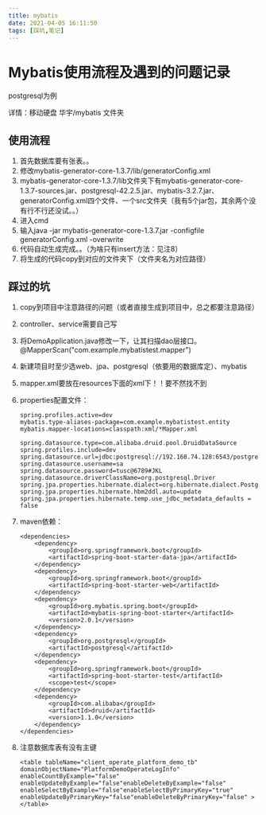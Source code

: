 ```yaml
---
title: mybatis
date: 2021-04-05 16:11:50
tags: [踩坑,笔记]
---
```


# Mybatis使用流程及遇到的问题记录

postgresql为例

详情：移动硬盘 华宇/mybatis 文件夹

<!--more-->

## 使用流程

1. 首先数据库要有张表。。
2. 修改mybatis-generator-core-1.3.7/lib/generatorConfig.xml
3. mybatis-generator-core-1.3.7/lib文件夹下有mybatis-generator-core-1.3.7-sources.jar、postgresql-42.2.5.jar、mybatis-3.2.7.jar、generatorConfig.xml四个文件、一个src文件夹（我有5个jar包，其余两个没有行不行还没试。。）
4. 进入cmd
5. 输入java -jar mybatis-generator-core-1.3.7.jar -configfile generatorConfig.xml -overwrite
6. 代码自动生成完成。。（为啥只有insert方法：见注8）
7. 将生成的代码copy到对应的文件夹下（文件夹名为对应路径）

## 踩过的坑

1. copy到项目中注意路径的问题（或者直接生成到项目中，总之都要注意路径）

2. controller、service需要自己写

3. 将DemoApplication.java修改一下，让其扫描dao层接口。  @MapperScan("com.example.mybatistest.mapper")

4. 新建项目时至少选web、jpa、postgresql（依要用的数据库定）、mybatis

5. mapper.xml要放在resources下面的xml下！！要不然找不到

6. properties配置文件：

   ```
   spring.profiles.active=dev
   mybatis.type-aliases-package=com.example.mybatistest.entity
   mybatis.mapper-locations=classpath:xml/*Mapper.xml
   
   spring.datasource.type=com.alibaba.druid.pool.DruidDataSource
   spring.profiles.include=dev
   spring.datasource.url=jdbc:postgresql://192.168.74.128:6543/postgres
   spring.datasource.username=sa
   spring.datasource.password=tusc@6789#JKL
   spring.datasource.driverClassName=org.postgresql.Driver
   spring.jpa.properties.hibernate.dialect=org.hibernate.dialect.PostgreSQLDialect
   spring.jpa.properties.hibernate.hbm2ddl.auto=update
   spring.jpa.properties.hibernate.temp.use_jdbc_metadata_defaults = false
   ```

7. maven依赖：

   ```
   <dependencies>
       <dependency>
           <groupId>org.springframework.boot</groupId>
           <artifactId>spring-boot-starter-data-jpa</artifactId>
       </dependency>
       <dependency>
           <groupId>org.springframework.boot</groupId>
           <artifactId>spring-boot-starter-web</artifactId>
       </dependency>
       <dependency>
           <groupId>org.mybatis.spring.boot</groupId>
           <artifactId>mybatis-spring-boot-starter</artifactId>
           <version>2.0.1</version>
       </dependency>
       <dependency>
           <groupId>org.postgresql</groupId>
           <artifactId>postgresql</artifactId>
       </dependency>
       <dependency>
           <groupId>org.springframework.boot</groupId>
           <artifactId>spring-boot-starter-test</artifactId>
           <scope>test</scope>
       </dependency>
       <dependency>
           <groupId>com.alibaba</groupId>
           <artifactId>druid</artifactId>
           <version>1.1.0</version>
       </dependency>
   </dependencies>
   ```

8. 注意数据库表有没有主键

   ```
   <table tableName="client_operate_platform_demo_tb" domainObjectName="PlatformDemoOperateLogInfo" enableCountByExample="false" enableUpdateByExample="false"enableDeleteByExample="false" enableSelectByExample="false"enableSelectByPrimaryKey="true" enableUpdateByPrimaryKey="false"enableDeleteByPrimaryKey="false" ></table>
   ```

   